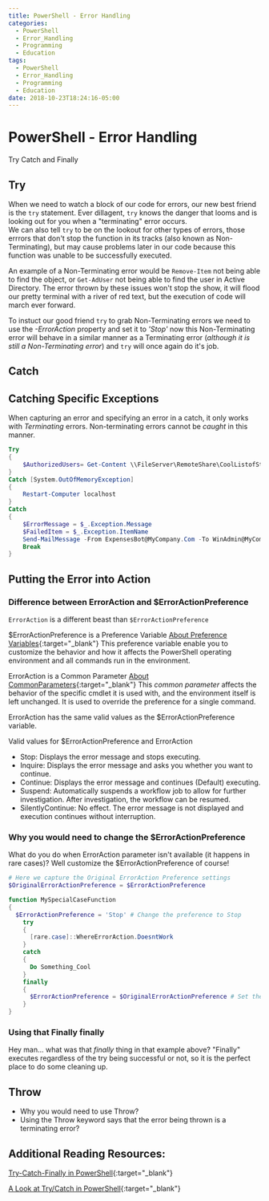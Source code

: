 ```yaml
---
title: PowerShell - Error Handling
categories:
  - PowerShell
  - Error_Handling 
  - Programming
  - Education 
tags:
  - PowerShell
  - Error_Handling  
  - Programming
  - Education 
date: 2018-10-23T18:24:16-05:00
---
```


# PowerShell - Error Handling

Try Catch and Finally

## Try
When we need to watch a block of our code for errors, our new best friend is the `try` statement. Ever dillagent, `try` knows the danger that looms and is looking out for you when a "terminating" error occurs.  
We can also tell `try` to be on the lookout for other types of errors, those errrors that don't stop the function in its tracks (also known as Non-Terminating), but may cause problems later in our code because this function was unable to be successfully executed.  

An example of a Non-Terminating error would be `Remove-Item` not being able to find the object, or `Get-AdUser` not being able to find the user in Active Directory. The error thrown by these issues won't stop the show, it will flood our pretty terminal with a river of red text, but the execution of code will march ever forward.  

To instuct our good friend `try` to grab Non-Terminating errors we need to use the *_-ErrorAction_* property and set it to *_'Stop'_* now this Non-Terminating error will behave in a similar manner as a Terminating error (_although it is still a Non-Terminating error_) and `try` will once again do it's job.

## Catch


## Catching Specific Exceptions

When capturing an error and specifying an error in a catch, it only works with *Terminating* errors. Non-terminating errors cannot be _caught_ in this manner. 

```powershell
Try
{
    $AuthorizedUsers= Get-Content \\FileServer\RemoteShare\CoolListofStuff.txt -ErrorAction Stop
}
Catch [System.OutOfMemoryException]
{
    Restart-Computer localhost
}
Catch
{
    $ErrorMessage = $_.Exception.Message
    $FailedItem = $_.Exception.ItemName
    Send-MailMessage -From ExpensesBot@MyCompany.Com -To WinAdmin@MyCompany.Com -Subject "HR File Read Failed!" -SmtpServer EXCH01.AD.MyCompany.Com -Body "We failed to read file $FailedItem. The error message was $ErrorMessage"
    Break
}
```

## Putting the Error into Action

### Difference between ErrorAction and $ErrorActionPreference

`ErrorAction` is a different beast than `$ErrorActionPreference`

$ErrorActionPreference is a Preference Variable [About Preference Variables](https://docs.microsoft.com/en-us/powershell/module/microsoft.powershell.core/about/about_preference_variables?view=powershell-6){:target="_blank"}
This preference variable enable you to customize the behavior and how it affects the PowerShell operating environment and all commands run in the environment.

ErrorAction is a Common Parameter [About CommonParameters](https://docs.microsoft.com/en-us/powershell/module/microsoft.powershell.core/about/about_commonparameters?view=powershell-6){:target="_blank"}
This _common parameter_ affects the behavior of the specific cmdlet it is used with, and the environment itself is left unchanged. It is used to override the preference for a single command.

ErrorAction has the same valid values as the $ErrorActionPreference variable.

Valid values for $ErrorActionPreference and ErrorAction
 - Stop: Displays the error message and stops executing.
 - Inquire: Displays the error message and asks you whether you want to continue.
 - Continue: Displays the error message and continues (Default) executing.
 - Suspend: Automatically suspends a workflow job to allow for further investigation. After investigation, the workflow can be resumed.
 - SilentlyContinue: No effect. The error message is not displayed and execution continues without interruption.  


### Why you would need to change the $ErrorActionPreference

What do you do when ErrorAction parameter isn't available (it happens in rare cases)?
Well customize the $ErrorActionPreference of course!  
```powershell
# Here we capture the Original ErrorAction Preference settings
$OriginalErrorActionPreference = $ErrorActionPreference

function MySpecialCaseFunction
{
  $ErrorActionPreference = 'Stop' # Change the preference to Stop
    try
    {
      [rare.case]::WhereErrorAction.DoesntWork
    }
    catch
    {
      Do Something_Cool
    }
    finally
    {
      $ErrorActionPreference = $OriginalErrorActionPreference # Set the preference back to original
    }
}


```

### Using that Finally finally

Hey man... what was that _finally_ thing in that example above?
"Finally" executes regardless of the try being successful or not, so it is the perfect place to do some cleaning up.

## Throw

- Why you would need to use Throw?
- Using the Throw keyword says that the error being thrown is a terminating error?


## Additional Reading Resources:

[Try-Catch-Finally in PowerShell](https://www.vexasoft.com/blogs/powershell/7255220-powershell-tutorial-try-catch-finally-and-error-handling-in-powershell){:target="_blank"}

[A Look at Try/Catch in PowerShell](https://learn-powershell.net/2015/04/04/a-look-at-trycatch-in-powershell/){:target="_blank"}
